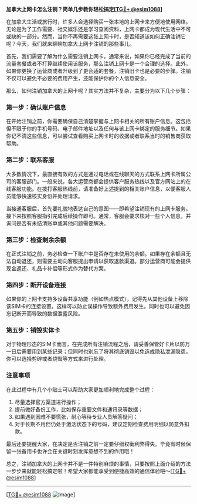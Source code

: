 **加拿大上网卡怎么注销？简单几步教你轻松搞定[[TG💪+ @esim1088](https://t.me/s/esim1088)]**

在加拿大生活或旅行时，许多人会选择购买一张本地的上网卡来方便地使用网络。无论是为了工作需要、社交娱乐还是学习查阅资料，上网卡都成为现代生活中不可或缺的一部分。然而，当你不再需要这张上网卡时，是否知道该如何正确注销它呢？今天，我们就来聊聊加拿大上网卡注销的那些事儿。

首先，我们需要了解为什么需要注销上网卡。通常来说，如果你已经完成了当前的流量套餐或者不打算继续使用该服务，那么注销上网卡是一个合理的选择。此外，如果你更换了运营商或者升级到了更合适的套餐，注销旧卡也是必要的步骤。注销不仅可以避免不必要的费用产生，还能保护你的个人信息安全。

那么，如何注销加拿大的上网卡呢？其实方法并不复杂，主要分为以下几个步骤：

### 第一步：确认账户信息

在开始注销之前，你需要确保自己清楚掌握与上网卡相关的所有账户信息。这包括但不限于你的手机号码、电子邮件地址以及任何与该上网卡绑定的服务细节。如果你记不清这些信息，可以尝试查看购买上网卡时的收据或者联系当时的销售商获取帮助。

### 第二步：联系客服

大多数情况下，最直接有效的方式是通过电话或在线聊天的方式联系上网卡所属公司的客服部门。一般来说，各大运营商都会提供客户服务热线以及官方网站上的在线客服功能。在拨打客服热线前，请准备好上述提到的相关账户信息，以便客服人员能够快速核实身份并处理请求。

当接通客服后，首先要礼貌地表达自己的意图——即希望注销现有的上网卡服务。接下来按照客服指引完成后续操作即可。通常，客服会要求核对一些个人信息，并询问是否有未结清账单或其他问题需要解决。

### 第三步：检查剩余余额

在正式注销之前，务必检查一下账户中是否存在未使用的余额。如果存在余额且无法自动退还，则需要主动向客服提出申请以获取退款渠道。部分运营商可能会提供现金返还、礼品卡补偿等形式作为替代方案。

### 第四步：断开设备连接

如果你的上网卡支持多设备共享功能（例如热点模式），记得先从其他设备上移除该SIM卡的连接设置。这样可以防止误操作导致额外费用发生。同时也可以避免因忘记断开而导致的数据泄露风险。

### 第五步：销毁实体卡

对于物理形态的SIM卡而言，在完成所有注销流程之后，请妥善保管好卡片以防万一日后需要用到某些记录；但同时也别忘了将其彻底销毁以免造成隐私泄漏隐患。你可以选择剪碎或者烧毁等方式来进行处理。

### 注意事项

在此过程中有几个小贴士可以帮助大家更加顺利地完成整个过程：
1. 尽量选择官方渠道进行操作；
2. 提前做好备份工作，比如保存重要文件和通讯录等数据；
3. 如果遇到困难不要慌张，耐心等待专业人员解答疑问；
4. 对于长期不用但仍处于激活状态下的号码，建议定期检查费用明细以防意外扣款。

最后还要提醒大家，在决定是否注销之前一定要仔细权衡利弊得失。毕竟有时候保留一张备用卡也许会在关键时刻发挥意想不到的作用哦！

总之，注销加拿大的上网卡并不是一件特别麻烦的事情，只要按照上面介绍的方法一步步来就能轻松搞定啦！希望大家都能享受到便捷高效的通信体验吧～[[TG💪+ @esim1088](https://t.me/s/esim1088)]

---

[[TG💪+ @esim1088](https://t.me/s/esim1088) ![Image](https://i.postimg.cc/4NQfJmqS/Snipaste-2025-05-13-00-14-12.png)]